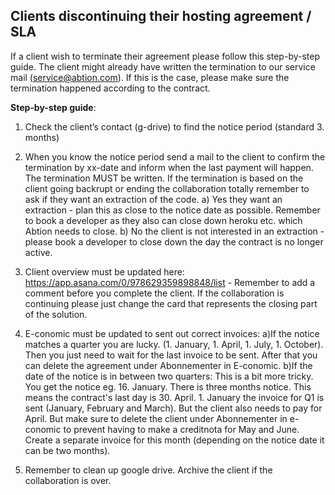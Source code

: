 ## Clients discontinuing their hosting agreement / SLA

If a client wish to terminate their agreement please follow this step-by-step guide. The client might already have written the termination to our service mail (service@abtion.com). If this is the case, please make sure the termination happened according to the contract. 

**Step-by-step guide**: 

1. Check the client’s contact (g-drive) to find the notice period (standard 3. months)


2. When you know the notice period send a mail to the client to confirm the termination by xx-date and inform when the last payment will happen. The termination MUST be written. If the termination is based on the client going backrupt or ending the collaboration totally remember to ask if they want an extraction of the code. 
 a) Yes they want an extraction - plan this as close to the notice date as possible. Remember to book a developer as they also can close down heroku etc. which Abtion needs to close. 
 b) No the client is not interested in an extraction - please book a developer to close down the day the contract is no longer active. 


3. Client overview must be updated here: https://app.asana.com/0/978629359898848/list - Remember to add a comment before you complete the client. If the collaboration is continuing please just change the card that represents the closing part of the solution. 


4. E-conomic must be updated to sent out correct invoices:
 a)If the notice matches a quarter you are lucky. (1. January, 1. April, 1. July, 1. October). Then you just need to wait for the last invoice to be sent. After that you can delete the agreement under Abonnementer in E-conomic. 
 b)If the date of the notice is in between two quarters: This is a bit more tricky. You get the notice eg. 16. January. There is three months notice. This means the contract's last day is 30. April. 1. January the invoice for Q1 is sent (January, February and March). But the client also needs to pay for April. But make sure to delete the client under Abonnementer in e-conomic to prevent having to make a creditnota for May and June. Create a separate invoice for this month (depending on the notice date it can be two months).


5. Remember to clean up google drive. Archive the client if the collaboration is over. 

